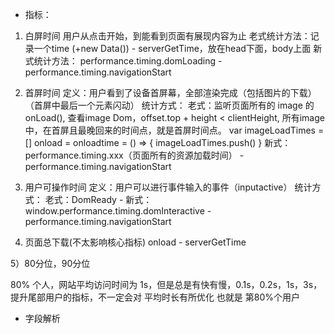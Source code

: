 - 指标：
1) 白屏时间
    用户从点击开始，到能看到页面有展现内容为止
    老式统计方法：记录一个time (+new Data()) - serverGetTime，放在head下面，body上面
    新式统计方法：
        performance.timing.domLoading - performance.timing.navigationStart

2) 首屏时间
定义：用户看到了设备首屏幕，全部渲染完成（包括图片的下载）（首屏中最后一个元素闪动）
统计方式：
    老式：监听页面所有的 image 的 onLoad(), 查看image Dom，offset.top + height < clientHeight,
    所有image中，在首屏且最晚回来的时间点，就是首屏时间点。
    var imageLoadTimes = []
    onload = onloadtime = () => {
        imageLoadTimes.push()
        <!-- 遍历找最大值 -->
    }
    新式：
    performance.timing.xxx（页面所有的资源加载时间） - performance.timing.navigationStart

3) 用户可操作时间
    定义：用户可以进行事件输入的事件（inputactive）
    统计方式：
        老式：DomReady - 
        新式：
        window.performance.timing.domInteractive - performance.timing.navigationStart
4) 页面总下载(不太影响核心指标)
    onload - serverGetTime

5）80分位，90分位

80% 个人，网站平均访问时间为 1s，但是总是有快有慢，0.1s，0.2s，1s，3s，提升尾部用户的指标，不一定会对
平均时长有所优化
也就是 第80%个用户

- 字段解析







